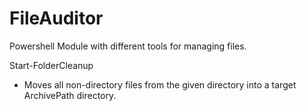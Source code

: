 # FileAuditor
Powershell Module with different tools for managing files.

Start-FolderCleanup
* Moves all non-directory files from the given directory into a target ArchivePath directory.
